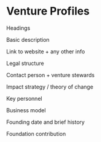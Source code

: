 # Venture Profiles

Headings

Basic description

Link to website + any other info

Legal structure

Contact person + venture stewards

Impact strategy / theory of change

Key personnel

Business model

Founding date and brief history

Foundation contribution
